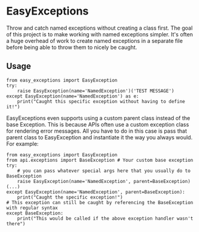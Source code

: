 
# EasyExceptions
Throw and catch named exceptions without creating a class first. The goal of this project is to make working with named exceptions simpler. It's often a huge overhead of work to create named exceptions in a separate file before being able to throw them to nicely be caught. 

## Usage
    from easy_exceptions import EasyException
    try:
        raise EasyException(name='NamedException')('TEST MESSAGE')
    except EasyException(name='NamedException') as e:
        print("Caught this specific exception without having to define it!")

EasyExceptions even supports using a custom parent class instead of the base Exception. This is because APIs often use a custom exception class for rendering error messages. All you have to do in this case is pass that parent class to EasyException and instantiate it the way you always would. For example: 

    from easy_exceptions import EasyException 
    from api.exceptions import BaseException # Your custom base exception
    try:
        # you can pass whatever special args here that you usually do to BaseException
        raise EasyException(name='NamedException', parent=BaseException)(...)
    except EasyException(name='NamedException', parent=BaseException):
        print("Caught the specific exception!") 
    # This exception can still be caught by referencing the BaseException with regular syntax 
    except BaseException:
        print("This would be called if the above exception handler wasn't there")
